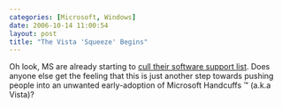 ```yaml
---
categories: [Microsoft, Windows]
date: 2006-10-14 11:00:54
layout: post
title: "The Vista 'Squeeze' Begins"
---
```

Oh look, MS are already starting to <a href="http://www.theinquirer.net/default.aspx?article=34991" target="_blank" title="Microsoft kills off XP SP1 support">cull their software support list</a>. Does anyone else get the feeling that this is just another step towards pushing people into an unwanted early-adoption of Microsoft Handcuffs &trade; (a.k.a Vista)?
